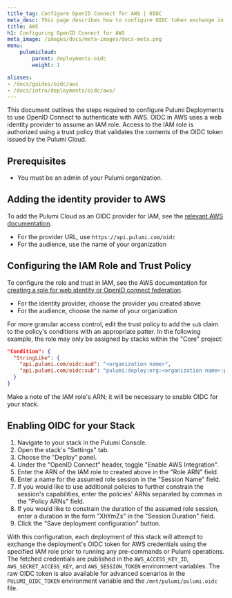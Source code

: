 ```yaml
---
title_tag: Configure OpenID Connect for AWS | OIDC
meta_desc: This page describes how to configure OIDC token exchange in AWS for use with Pulumi Deployments
title: AWS
h1: Configuring OpenID Connect for AWS
meta_image: /images/docs/meta-images/docs-meta.png
menu:
    pulumicloud:
        parent: deployments-oidc
        weight: 1

aliases:
- /docs/guides/oidc/aws
- /docs/intro/deployments/oidc/aws/
---
```


This document outlines the steps required to configure Pulumi Deployments to use OpenID Connect to authenticate with AWS. OIDC in AWS uses a web identity provider to assume an IAM role. Access to the IAM role is authorized using a trust policy that validates the contents of the OIDC token issued by the Pulumi Cloud.

## Prerequisites

* You must be an admin of your Pulumi organization.

## Adding the identity provider to AWS

To add the Pulumi Cloud as an OIDC provider for IAM, see the [relevant AWS documentation](https://docs.aws.amazon.com/IAM/latest/UserGuide/id_roles_providers_create_oidc.html).

* For the provider URL, use `https://api.pulumi.com/oidc`
* For the audience, use the name of your organization

## Configuring the IAM Role and Trust Policy

To configure the role and trust in IAM, see the AWS documentation for [creating a role for web identity or OpenID connect federation](https://docs.aws.amazon.com/IAM/latest/UserGuide/id_roles_create_for-idp_oidc.html#idp_oidc_Create).

* For the identity provider, choose the provider you created above
* For the audience, choose the name of your organization

For more granular access control, edit the trust policy to add the `sub` claim to the policy's conditions with an appropriate patter. In the following example, the role may only be assigned by stacks within the "Core" project:

```json
"Condition": {
  "StringLike": {
    "api.pulumi.com/oidc:aud": "<organization name>",
    "api.pulumi.com/oidc:sub": "pulumi:deploy:org:<organization name>:project:Core:*"
  }
}
```

Make a note of the IAM role's ARN; it will be necessary to enable OIDC for your stack.

## Enabling OIDC for your Stack

1. Navigate to your stack in the Pulumi Console.
2. Open the stack's "Settings" tab.
3. Choose the "Deploy" panel.
4. Under the "OpenID Connect" header, toggle "Enable AWS Integration".
5. Enter the ARN of the IAM role to created above in the "Role ARN" field.
6. Enter a name for the assumed role session in the "Session Name" field.
7. If you would like to use additional policies to further constrain the session's capabilities, enter the policies' ARNs separated by commas in the "Policy ARNs" field.
8. If you would like to constrain the duration of the assumed role session, enter a duration in the form "XhYmZs" in the "Session Duration" field.
9. Click the "Save deployment configuration" button.

With this configuration, each deployment of this stack will attempt to exchange the deployment's OIDC token for AWS credentials using the specified IAM role prior to running any pre-commands or Pulumi operations. The fetched credentials are published in the `AWS_ACCESS_KEY_ID`, `AWS_SECRET_ACCESS_KEY`, and `AWS_SESSION_TOKEN` environment variables. The raw OIDC token is also available for advanced scenarios in the `PULUMI_OIDC_TOKEN` environment variable and the `/mnt/pulumi/pulumi.oidc` file.
